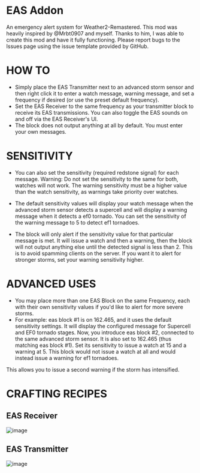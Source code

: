 # EAS Addon
An emergency alert system for Weather2-Remastered.
This mod was heavily inspired by @Mrbt0907 and myself. Thanks to him, I was able to create this mod and have it fully functioning.
Please report bugs to the Issues page using the issue template provided by GitHub.

# HOW TO
- Simply place the EAS Transmitter next to an advanced storm sensor and then right click it to enter a watch message, warning message, and set a frequency if desired (or use the preset default frequency).
- Set the EAS Receiver to the same frequency as your transmitter block to receive its EAS transmissions. You can also toggle the EAS sounds on and off via the EAS Receiver's UI.
- The block does not output anything at all by default. You must enter your own messages.
  
# SENSITIVITY
- You can also set the sensitivity (required redstone signal) for each message. Warning: Do not set the sensitivity to the same for both, watches will not work. The warning sensitivity must be a higher value than the watch sensitivity, as warnings take priority over watches.

- The default sensitivity values will display your watch message when the advanced storm sensor detects a supercell and will display a warning message when it detects a ef0 tornado. You can set the sensitivity of the warning message to 5 to detect ef1 tornadoes.

- The block will only alert if the sensitivity value for that particular message is met. It will issue a watch and then a warning, then the block will not output anything else until the detected signal is less than 2. This is to avoid spamming clients on the server. If you want it to alert for stronger storms, set your warning sensitivity higher.

# ADVANCED USES
- You may place more than one EAS Block on the same Frequency, each with their own sensitivity values if you'd like to alert for more severe storms.
- For example: eas block #1 is on 162.465, and it uses the default sensitivity settings. It will display the configured message for Supercell and EF0 tornado stages.
Now, you introduce eas block #2, connected to the same advanced storm sensor. It is also set to 162.465 (thus matching eas block #1).
Set its sensitivity to issue a watch at 15 and a warning at 5. This block would not issue a watch at all and would instead issue a warning for ef1 tornadoes.

This allows you to issue a second warning if the storm has intensified.

# CRAFTING RECIPES

## EAS Receiver
![image](https://github.com/ProfessorFartsalot/EAS-Addon/assets/16886014/1e982681-8900-426c-be6a-7d4f8cc524dc)

## EAS Transmitter
![image](https://github.com/ProfessorFartsalot/EAS-Addon/assets/16886014/631ec4db-db50-41b4-957b-7f6781381aec)

